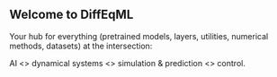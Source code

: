 ## Welcome to DiffEqML

Your hub for everything (pretrained models, layers, utilities, numerical methods, datasets) at the intersection:

AI <> dynamical systems <> simulation & prediction <> control.

